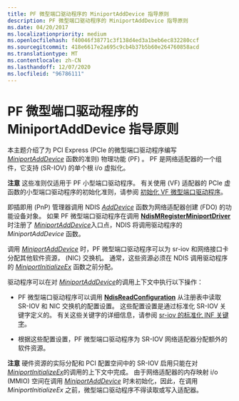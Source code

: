 ```yaml
---
title: PF 微型端口驱动程序的 MiniportAddDevice 指导原则
description: PF 微型端口驱动程序的 MiniportAddDevice 指导原则
ms.date: 04/20/2017
ms.localizationpriority: medium
ms.openlocfilehash: f40046f38771c3f138d4ed3a1beb6ec832280ccf
ms.sourcegitcommit: 418e6617e2a695c9cb4b37b5b60e264760858acd
ms.translationtype: MT
ms.contentlocale: zh-CN
ms.lasthandoff: 12/07/2020
ms.locfileid: "96786111"
---
```

# <a name="miniportadddevice-guidelines-for-pf-miniport-drivers"></a>PF 微型端口驱动程序的 MiniportAddDevice 指导原则


本主题介绍了为 PCI Express (PCIe 的微型端口驱动程序编写 [*MiniportAddDevice*](/windows-hardware/drivers/ddi/ndis/nc-ndis-miniport_add_device) 函数的准则) 物理功能 (PF) 。 PF 是网络适配器的一个组件，它支持 (SR-IOV) 的单个根 i/o 虚拟化。

**注意**  这些准则仅适用于 PF 小型端口驱动程序。 有关使用 (VF) 适配器的 PCIe 虚函数的小型端口驱动程序的初始化准则，请参阅 [初始化 VF 微型端口驱动程序](initializing-a-vf-miniport-driver.md)。

 

即插即用 (PnP) 管理器调用 NDIS [*AddDevice*](/windows-hardware/drivers/ddi/wdm/nc-wdm-driver_add_device) 函数为网络适配器创建 (FDO) 的功能设备对象。 如果 PF 微型端口驱动程序在调用 [**NdisMRegisterMiniportDriver**](/windows-hardware/drivers/ddi/ndis/nf-ndis-ndismregisterminiportdriver)时注册了 [*MiniportAddDevice*](/windows-hardware/drivers/ddi/ndis/nc-ndis-miniport_add_device)入口点，NDIS 将调用驱动程序的 *MiniportAddDevice* 函数。

调用 [*MiniportAddDevice*](/windows-hardware/drivers/ddi/ndis/nc-ndis-miniport_add_device) 时，PF 微型端口驱动程序可以为 sr-iov 和网络接口卡分配其他软件资源， (NIC) 交换机。 通常，这些资源必须在 NDIS 调用驱动程序的 [*MiniportInitializeEx*](/windows-hardware/drivers/ddi/ndis/nc-ndis-miniport_initialize) 函数之前分配。

驱动程序可以在对 [*MiniportAddDevice*](/windows-hardware/drivers/ddi/ndis/nc-ndis-miniport_add_device)的调用上下文中执行以下操作：

-   PF 微型端口驱动程序可以调用 [**NdisReadConfiguration**](/windows-hardware/drivers/ddi/ndis/nf-ndis-ndisreadconfiguration) 从注册表中读取 SR-IOV 和 NIC 交换机的配置设置。 这些配置设置是通过标准化 SR-IOV 关键字定义的。 有关这些关键字的详细信息，请参阅 [sr-iov 的标准化 INF 关键字](standardized-inf-keywords-for-sr-iov.md)。

-   根据这些配置设置，PF 微型端口驱动程序为 SR-IOV 网络适配器分配额外的软件资源。

**注意**  硬件资源的实际分配和 PCI 配置空间中的 SR-IOV 启用只能在对 [*MiniportInitializeEx*](/windows-hardware/drivers/ddi/ndis/nc-ndis-miniport_initialize)的调用的上下文中完成。 由于网络适配器的内存映射 i/o (MMIO) 空间在调用 [*MiniportAddDevice*](/windows-hardware/drivers/ddi/ndis/nc-ndis-miniport_add_device) 时未初始化，因此，在调用 *MiniportInitializeEx* 之前，微型端口驱动程序不得读取或写入适配器。

 

 

